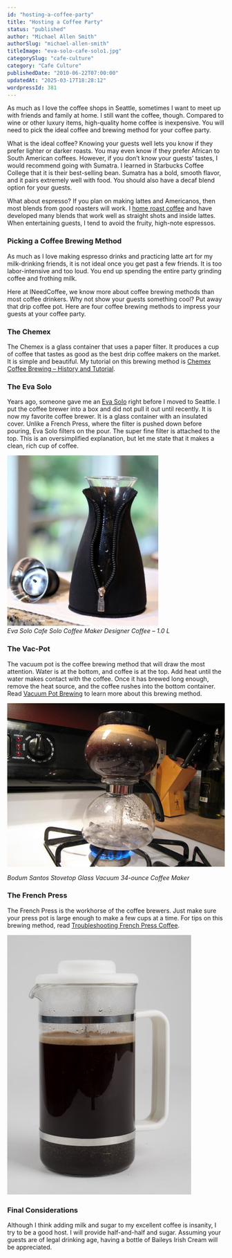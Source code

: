 ```yaml
---
id: "hosting-a-coffee-party"
title: "Hosting a Coffee Party"
status: "published"
author: "Michael Allen Smith"
authorSlug: "michael-allen-smith"
titleImage: "eva-solo-cafe-solo1.jpg"
categorySlug: "cafe-culture"
category: "Cafe Culture"
publishedDate: "2010-06-22T07:00:00"
updatedAt: "2025-03-17T18:28:12"
wordpressId: 381
---
```


As much as I love the coffee shops in Seattle, sometimes I want to meet up with friends and family at home. I still want the coffee, though. Compared to wine or other luxury items, high-quality home coffee is inexpensive. You will need to pick the ideal coffee and brewing method for your coffee party.

What is the ideal coffee? Knowing your guests well lets you know if they prefer lighter or darker roasts. You may even know if they prefer African to South American coffees. However, if you don’t know your guests’ tastes, I would recommend going with Sumatra. I learned in Starbucks Coffee College that it is their best-selling bean. Sumatra has a bold, smooth flavor, and it pairs extremely well with food. You should also have a decaf blend option for your guests.

What about espresso? If you plan on making lattes and Americanos, then most blends from good roasters will work. I [home roast coffee](http://ineedcoffee.com/buying-your-first-home-coffee-roaster/) and have developed many blends that work well as straight shots and inside lattes. When entertaining guests, I tend to avoid the fruity, high-note espressos.

### Picking a Coffee Brewing Method

As much as I love making espresso drinks and practicing latte art for my milk-drinking friends, it is not ideal once you get past a few friends. It is too labor-intensive and too loud. You end up spending the entire party grinding coffee and frothing milk.

Here at INeedCoffee, we know more about coffee brewing methods than most coffee drinkers. Why not show your guests something cool? Put away that drip coffee pot. Here are four coffee brewing methods to impress your guests at your coffee party.

### The Chemex

The Chemex is a glass container that uses a paper filter. It produces a cup of coffee that tastes as good as the best drip coffee makers on the market. It is simple and beautiful. My tutorial on this brewing method is [Chemex Coffee Brewing – History and Tutorial](http://ineedcoffee.com/chemex-coffee-brewing-history-and-tutorial/).

### The Eva Solo

Years ago, someone gave me an [Eva Solo](http://ineedcoffee.com/eva-solo-coffee-brewing-tutorial/) right before I moved to Seattle. I put the coffee brewer into a box and did not pull it out until recently. It is now my favorite coffee brewer. It is a glass container with an insulated cover. Unlike a French Press, where the filter is pushed down before pouring, Eva Solo filters on the pour. The super fine filter is attached to the top. This is an oversimplified explanation, but let me state that it makes a clean, rich cup of coffee.

![Eva Solo Cafe Solo](eva-solo-cafe-solo1.jpg)  
*Eva Solo Cafe Solo Coffee Maker Designer Coffee – 1.0 L* 

### The Vac-Pot

The vacuum pot is the coffee brewing method that will draw the most attention. Water is at the bottom, and coffee is at the top. Add heat until the water makes contact with the coffee. Once it has brewed long enough, remove the heat source, and the coffee rushes into the bottom container. Read [Vacuum Pot Brewing](http://ineedcoffee.com/vacuum-pot-brewing/) to learn more about this brewing method.

![Yama Vac Pot](vac-pot-brewing.jpg)

*Bodum Santos Stovetop Glass Vacuum 34-ounce Coffee Maker*

### The French Press

The French Press is the workhorse of the coffee brewers. Just make sure your press pot is large enough to make a few cups at a time. For tips on this brewing method, read [Troubleshooting French Press Coffee](http://ineedcoffee.com/troubleshooting-french-press-coffee/).

![french press finished](french-press-finished.jpg)

### Final Considerations

Although I think adding milk and sugar to my excellent coffee is insanity, I try to be a good host. I will provide half-and-half and sugar. Assuming your guests are of legal drinking age, having a bottle of Baileys Irish Cream will be appreciated.